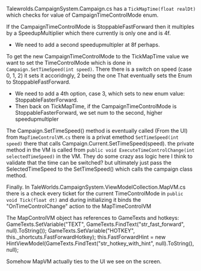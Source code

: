 Talewrolds.CampaignSystem.Campaign.cs has a `TickMapTime(float realDt)` which checks for value of CampaignTimeControlMode enum. 

If the CampaignTimeControlMode is StoppableFastForward then it multiples by a SpeedupMultiplier which there 
currently is only one and is 4f. 
- We need to add a second speedupmultipler at 8f perhaps.

To get the new CampaignTimeControlMode to the TickMapTime value we want to set the TimeControlMode 
which is done in `Campaign.SetTimeSpeed(int speed)`.
There there is a switch on speed (case 0, 1, 2) it sets it accoridngly, 2 being the one
That eventually sets the Enum to StoppableFastForward.
- We need to add a 4th option, case 3, which sets to new enum value: StoppableFasterForward.
- Then back on TickMapTime, if the CampaignTimeControlMode is StoppableFasterForward, we set num to the second, 
  higher speedupmultipler
  
  
The Campaign.SetTimeSpeed() method is eventually called (From the UI) from `MapTimeControlVM.cs`
there is a privat emethod `SetTimeSpeed(int speed)` there that calls Campaign.Current.SetTimeSpeed(speed).
the private method in the VM is called from `public void ExecuteTimeControlChange(int selectedTimeSpeed)`
in the VM.
They do some crazy ass logic here I think to validate that the time can be switched? but ultimately just pass the
SelectedTimeSpeed to the SetTimeSpeed() which calls the campaign class method.

Finally. 
In TaleWorlds.CampaignSystem.ViewModelCollection.MapVM.cs there is a check every ticket for the current TimeControlMode in
`public void Tick(float dt)` and during initializing it binds the "OnTimeControlChange" action to the MapTimeControlVM

The MapControlVM object has references to GameTexts and hotkeys:
			GameTexts.SetVariable("TEXT", GameTexts.FindText("str_fast_forward", null).ToString());
			GameTexts.SetVariable("HOTKEY", this._shortcuts.FastForwardHotkey);
			this.FastForwardHint = new HintViewModel(GameTexts.FindText("str_hotkey_with_hint", null).ToString(), null);
			
			
Somehow MapVM actually ties to the UI we see on the screen.